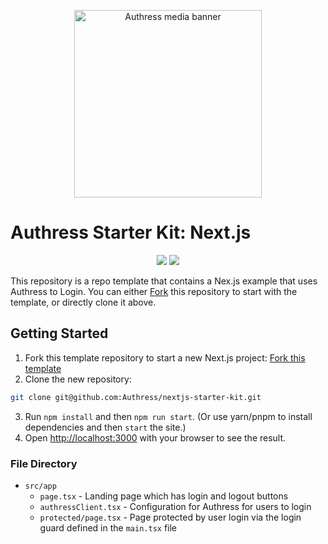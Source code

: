 <p align="center">
  <img height="300px" src="https://authress.io/static/images/media-banner.png" alt="Authress media banner">
</p>

# Authress Starter Kit: Next.js

<p align="center">
    <a href="./LICENSE" alt="Apache-2.0"><img src="https://img.shields.io/badge/License-Apache%202.0-blue.svg"></a>
    <a href="https://authress.io/community" alt="authress community"><img src="https://img.shields.io/badge/Community-Authress-fbaf0b.svg"></a>
</p>

This repository is a repo template that contains a Nex.js example that uses Authress to Login. You can either [Fork](https://github.com/new?template_name=nextjs-starter-kit&template_owner=Authress) this repository to start with the template, or directly clone it above.

## Getting Started

1. Fork this template repository to start a new Next.js project: [Fork this template](https://github.com/Authress/nextjs-starter-kit/fork)
2. Clone the new repository:

```sh
git clone git@github.com:Authress/nextjs-starter-kit.git
```

3. Run `npm install` and then `npm run start`. (Or use yarn/pnpm to install dependencies and then `start` the site.)
4. Open [http://localhost:3000](http://localhost:3000) with your browser to see the result.

### File Directory

* `src/app`
  * `page.tsx` - Landing page which has login and logout buttons
  * `authressClient.tsx` - Configuration for Authress for users to login
  * `protected/page.tsx` - Page protected by user login via the login guard defined in the `main.tsx` file
